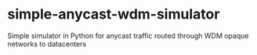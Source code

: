 # simple-anycast-wdm-simulator
Simple simulator in Python for anycast traffic routed through WDM opaque networks to datacenters
